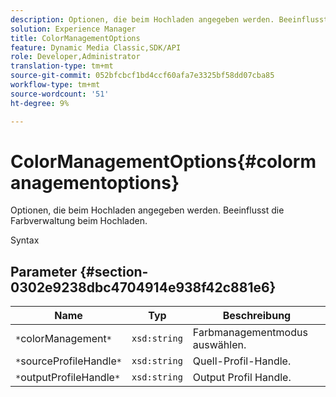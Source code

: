 ```yaml
---
description: Optionen, die beim Hochladen angegeben werden. Beeinflusst die Farbverwaltung beim Hochladen.
solution: Experience Manager
title: ColorManagementOptions
feature: Dynamic Media Classic,SDK/API
role: Developer,Administrator
translation-type: tm+mt
source-git-commit: 052bfcbcf1bd4ccf60afa7e3325bf58dd07cba85
workflow-type: tm+mt
source-wordcount: '51'
ht-degree: 9%

---
```



# ColorManagementOptions{#colormanagementoptions}

Optionen, die beim Hochladen angegeben werden. Beeinflusst die Farbverwaltung beim Hochladen.

Syntax

## Parameter {#section-0302e9238dbc4704914e938f42c881e6}

| Name | Typ | Beschreibung |
|---|---|---|
| `*`colorManagement`*` | `xsd:string` | Farbmanagementmodus auswählen. |
| `*`sourceProfileHandle`*` | `xsd:string` | Quell-Profil-Handle. |
| `*`outputProfileHandle`*` | `xsd:string` | Output Profil Handle. |

